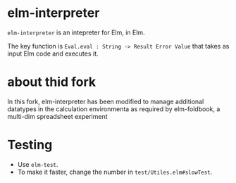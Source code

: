 # elm-interpreter

`elm-interpreter` is an intepreter for Elm, in Elm.

The key function is `Eval.eval : String -> Result Error Value` that takes as input Elm code and executes it.

# about thid fork
In this fork, elm-interpreter has been modified to manage additional datatypes in the calculation environmenta as required by elm-foldbook, a multi-dim spreadsheet experiment

# Testing

- Use `elm-test`.
- To make it faster, change the number in `test/Utiles.elm#slowTest`.
